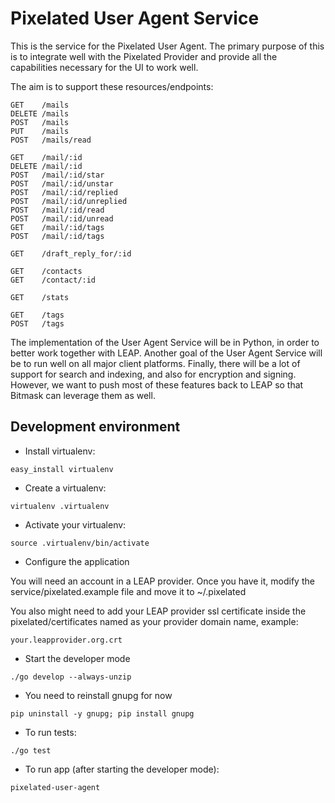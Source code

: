 Pixelated User Agent Service
============================

This is the service for the Pixelated User Agent. The primary purpose of this is to integrate well with the Pixelated Provider and provide all the capabilities necessary for the UI to work well.

The aim is to support these resources/endpoints:

```
GET    /mails
DELETE /mails
POST   /mails
PUT    /mails
POST   /mails/read

GET    /mail/:id
DELETE /mail/:id
POST   /mail/:id/star
POST   /mail/:id/unstar
POST   /mail/:id/replied
POST   /mail/:id/unreplied
POST   /mail/:id/read
POST   /mail/:id/unread
GET    /mail/:id/tags
POST   /mail/:id/tags

GET    /draft_reply_for/:id

GET    /contacts
GET    /contact/:id

GET    /stats

GET    /tags
POST   /tags
```

The implementation of the User Agent Service will be in Python, in order to better work together with LEAP. Another goal of the User Agent Service will be to run well on all major client platforms. Finally, there will be a lot of support for search and indexing, and also for encryption and signing. However, we want to push most of these features back to LEAP so that Bitmask can leverage them as well.


Development environment
---

* Install virtualenv:

```
easy_install virtualenv
```

* Create a virtualenv:

```
virtualenv .virtualenv 
```

* Activate your virtualenv:

```
source .virtualenv/bin/activate
```

* Configure the application

You will need an account in a LEAP provider. Once you have it, modify the service/pixelated.example file and move it to ~/.pixelated

You also might need to add your LEAP provider ssl certificate inside the pixelated/certificates named as your provider domain name, example:

```
your.leapprovider.org.crt
```

* Start the developer mode

```
./go develop --always-unzip
```

* You need to reinstall gnupg for now

```
pip uninstall -y gnupg; pip install gnupg
```

* To run tests:

```
./go test
```

* To run app (after starting the developer mode):

```
pixelated-user-agent
```

